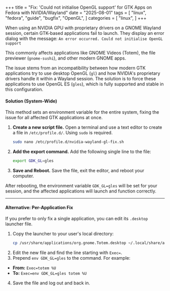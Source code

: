 +++
title = "Fix: 'Could not initialise OpenGL support' for GTK Apps on Fedora with NVIDIA/Wayland"
date = "2025-08-01"
tags = [
  "linux",
  "fedora",
  "guide",
  "bugfix",
  "OpenGL",
]
categories = [
  "linux",
]
+++

When using an NVIDIA GPU with proprietary drivers on a GNOME Wayland session, certain GTK-based applications fail to launch. They display an error dialog with the message:
`An error occurred. Could not initialise OpenGL support`

This commonly affects applications like GNOME Videos (Totem), the file previewer (`gnome-sushi`), and other modern GNOME apps.

The issue stems from an incompatibility between how modern GTK applications try to use desktop OpenGL (`gl`) and how NVIDIA's proprietary drivers handle it within a Wayland session. The solution is to force these applications to use OpenGL ES (`gles`), which is fully supported and stable in this configuration.
<!--more-->

#### Solution (System-Wide)

This method sets an environment variable for the entire system, fixing the issue for all affected GTK applications at once.

1.  **Create a new script file.** Open a terminal and use a text editor to create a file in `/etc/profile.d/`. Using `sudo` is required.

    ```bash
    sudo nano /etc/profile.d/nvidia-wayland-gl-fix.sh
    ```

2.  **Add the export command.** Add the following single line to the file:

    ```bash
    export GDK_GL=gles
    ```

3.  **Save and Reboot.** Save the file, exit the editor, and reboot your computer.

After rebooting, the environment variable `GDK_GL=gles` will be set for your session, and the affected applications will launch and function correctly.

---
#### Alternative: Per-Application Fix

If you prefer to only fix a single application, you can edit its `.desktop` launcher file.

1.  Copy the launcher to your user's local directory:
    ```bash
    cp /usr/share/applications/org.gnome.Totem.desktop ~/.local/share/applications/
    ```
2.  Edit the new file and find the line starting with `Exec=`.
3.  Prepend `env GDK_GL=gles` to the command. For example:
  *   **From:** `Exec=totem %U`
  *   **To:** `Exec=env GDK_GL=gles totem %U`
4.  Save the file and log out and back in.

